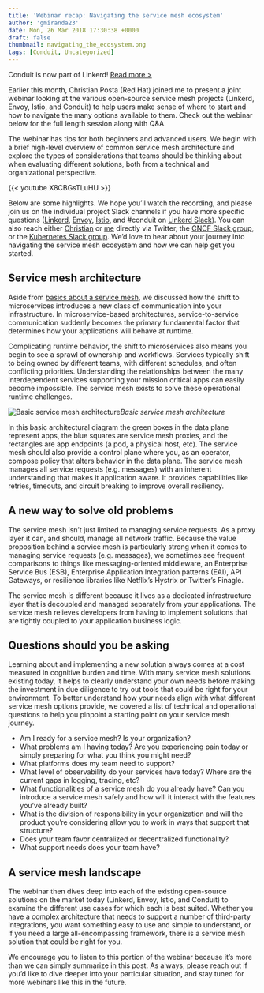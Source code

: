 ```yaml
---
title: 'Webinar recap: Navigating the service mesh ecosystem'
author: 'gmiranda23'
date: Mon, 26 Mar 2018 17:30:38 +0000
draft: false
thumbnail: navigating_the_ecosystem.png
tags: [Conduit, Uncategorized]
---
```


Conduit is now part of Linkerd! [Read more >](/2018/07/06/conduit-0-5-and-the-future/ 'Conduit is now part of Linkerd announcement')

Earlier this month, Christian Posta (Red Hat) joined me to present a joint webinar looking at the various open-source service mesh projects (Linkerd, Envoy, Istio, and Conduit) to help users make sense of where to start and how to navigate the many options available to them. Check out the webinar below for the full length session along with Q&A.

The webinar has tips for both beginners and advanced users. We begin with a brief high-level overview of common service mesh architecture and explore the types of considerations that teams should be thinking about when evaluating different solutions, both from a technical and organizational perspective.

{{< youtube X8CBGsTLuHU >}}

Below are some highlights. We hope you’ll watch the recording, and please join us on the individual project Slack channels if you have more specific questions ([Linkerd](https://linkerd.slack.com), [Envoy](https://envoyslack.cncf.io/), [Istio](https://istio.slack.com/), and #conduit on [Linkerd Slack](https://slack.linkerd.io/)). You can also reach either [Christian](https://twitter.com/christianposta) or [me](https://twitter.com/gmiranda23) directly via Twitter, the [CNCF Slack group](https://cloud-native.slack.com/), or the [Kubernetes Slack group](https://kubernetes.slack.com). We’d love to hear about your journey into navigating the service mesh ecosystem and how we can help get you started.

## Service mesh architecture

Aside from [basics about a service mesh](https://buoyant.io/2017/04/25/whats-a-service-mesh-and-why-do-i-need-one/), we discussed how the shift to microservices introduces a new class of communication into your infrastructure. In microservice-based architectures, service-to-service communication suddenly becomes the primary fundamental factor that determines how your applications will behave at runtime. 

Complicating runtime behavior, the shift to microservices also means you begin to see a sprawl of ownership and workflows. Services typically shift to being owned by different teams, with different schedules, and often conflicting priorities. Understanding the relationships between the many interdependent services supporting your mission critical apps can easily become impossible. The service mesh exists to solve these operational runtime challenges.

![Basic service mesh architecture](/uploads/2018/03/Screen-Shot-2018-03-20-at-3.43.11-PM-300x168.png)*Basic service mesh architecture*

In this basic architectural diagram the green boxes in the data plane represent apps, the blue squares are service mesh proxies, and the rectangles are app endpoints (a pod, a physical host, etc). The service mesh should also provide a control plane where you, as an operator, compose policy that alters behavior in the data plane. The service mesh manages all service requests (e.g. messages) with an inherent understanding that makes it application aware. It provides capabilities like retries, timeouts, and circuit breaking to improve overall resiliency.

## A new way to solve old problems

The service mesh isn’t just limited to managing service requests. As a proxy layer it can, and should, manage all network traffic. Because the value proposition behind a service mesh is particularly strong when it comes to managing service requests (e.g. messages), we sometimes see frequent comparisons to things like messaging-oriented middleware, an Enterprise Service Bus (ESB), Enterprise Application Integration patterns (EAI), API Gateways, or resilience libraries like Netflix’s Hystrix or Twitter’s Finagle.

The service mesh is different because it lives as a dedicated infrastructure layer that is decoupled and managed separately from your applications. The service mesh relieves developers from having to implement solutions that are tightly coupled to your application business logic.

## Questions should you be asking

Learning about and implementing a new solution always comes at a cost measured in cognitive burden and time. With many service mesh solutions existing today, it helps to clearly understand your own needs before making the investment in due diligence to try out tools that could be right for your environment. To better understand how your needs align with what different service mesh options provide, we covered a list of technical and operational questions to help you pinpoint a starting point on your service mesh journey.

- Am I ready for a service mesh? Is your organization?
- What problems am I having today? Are you experiencing pain today or simply preparing for what you think you might need?
- What platforms does my team need to support?
- What level of observability do your services have today? Where are the current gaps in logging, tracing, etc?
- What functionalities of a service mesh do you already have? Can you introduce a service mesh safely and how will it interact with the features you’ve already built?
- What is the division of responsibility in your organization and will the product you’re considering allow you to work in ways that support that structure?
- Does your team favor centralized or decentralized functionality?
- What support needs does your team have?

## A service mesh landscape

The webinar then dives deep into each of the existing open-source solutions on the market today (Linkerd, Envoy, Istio, and Conduit) to examine the different use cases for which each is best suited. Whether you have a complex architecture that needs to support a number of third-party integrations, you want something easy to use and simple to understand, or if you need a large all-encompassing framework, there is a service mesh solution that could be right for you. 

We encourage you to listen to this portion of the webinar because it’s more than we can simply summarize in this post. As always, please reach out if you’d like to dive deeper into your particular situation, and stay tuned for more webinars like this in the future.
